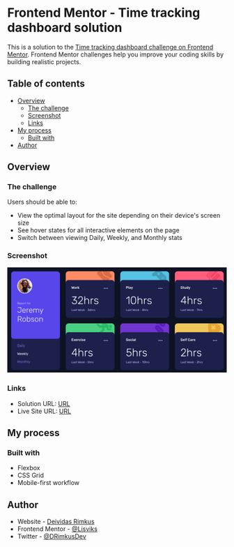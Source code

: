 # Frontend Mentor - Time tracking dashboard solution

This is a solution to the [Time tracking dashboard challenge on Frontend Mentor](https://www.frontendmentor.io/challenges/time-tracking-dashboard-UIQ7167Jw). Frontend Mentor challenges help you improve your coding skills by building realistic projects.

## Table of contents

- [Overview](#overview)
  - [The challenge](#the-challenge)
  - [Screenshot](#screenshot)
  - [Links](#links)
- [My process](#my-process)
  - [Built with](#built-with)
- [Author](#author)

## Overview

### The challenge

Users should be able to:

- View the optimal layout for the site depending on their device's screen size
- See hover states for all interactive elements on the page
- Switch between viewing Daily, Weekly, and Monthly stats

### Screenshot

![](./screenshots/screenshot.png)

### Links

- Solution URL: [URL](https://www.frontendmentor.io/solutions/time-tracking-dashboard-aYsvHxq1GK)
- Live Site URL: [URL](https://lisviks.github.io/time-tracking-dashboard-frontendmentor/)

## My process

### Built with

- Flexbox
- CSS Grid
- Mobile-first workflow

## Author

- Website - [Deividas Rimkus](https://github.com/Lisviks)
- Frontend Mentor - [@Lisviks](https://www.frontendmentor.io/profile/Lisviks)
- Twitter - [@DRimkusDev](https://www.twitter.com/DRimkusDev)
